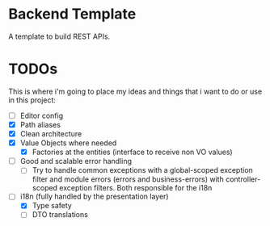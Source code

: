 # Backend Template

A template to build REST APIs.

# TODOs

This is where i'm going to place my ideas and things that i want to do or use in this project:

- [ ] Editor config
- [x] Path aliases
- [x] Clean architecture
- [x] Value Objects where needed
    - [x] Factories at the entities (interface to receive non VO values)
- [ ] Good and scalable error handling
    - [ ] Try to handle common exceptions with a global-scoped exception filter and module errors (errors and business-errors) with controller-scoped exception filters. Both responsible for the i18n
- [ ] i18n (fully handled by the presentation layer)
    - [x] Type safety
    - [ ] DTO translations